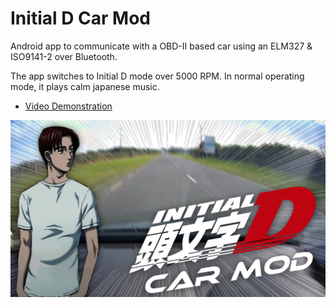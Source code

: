 # Initial D Car Mod

Android app to communicate with a OBD-II based car using an ELM327 & ISO9141-2 over Bluetooth.

The app switches to Initial D mode over 5000 RPM. In normal operating mode, it plays calm japanese music.

* [Video Demonstration](https://www.youtube.com/watch?v=zITxyQp5Y24)

![](initial-d-thumb.png)
